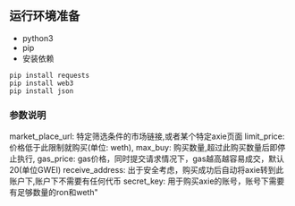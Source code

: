 ## 运行环境准备
- python3
- pip
- 安装依赖
```
pip install requests
pip install web3
pip install json
```

### 参数说明 

market_place_url: 特定筛选条件的市场链接,或者某个特定axie页面
limit_price: 价格低于此限制就购买(单位: weth),
max_buy: 购买数量,超过此购买数量后即停止执行,
gas_price: gas价格，同时提交请求情况下，gas越高越容易成交，默认20(单位GWEI)
receive_address: 出于安全考虑，购买成功后自动将axie转到此账户下,账户下不需要有任何代币
secret_key: 用于购买axie的账号，账号下需要有足够数量的ron和weth" 